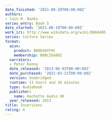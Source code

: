 ```yaml
---
date_finished: '2021-08-20T00:00:00Z'
authors:
- Iain M. Banks
series_entry: Book 5
date_started: '2021-08-19T00:00:00Z'
work_iri: http://www.wikidata.org/wiki/Q666405
series: Culture Series
format:
  aisn:
    product: B00D48YF9C
    membership: B00CZGG08I
  narrators:
  - Peter Kenny
  date_released: '2013-06-03T00:00:00Z'
  date_purchased: '2021-03-21T00:00:00Z'
  version: Unabridged
  runtime: 11 hours and 26 minutes
  type: Audiobook
  publisher:
    name: Hachette Audio UK
  year_released: 2013
title: Inversions
rating: 4
---
```



